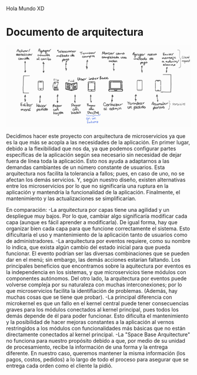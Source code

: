 Hola Mundo XD

# Documento de arquitectura

![Documento de Arquitectura](https://github.com/0m4r1nIX2002/Mystery-Inc-proyecto/blob/patch-3/arquitectura1.jpg?raw=true)

Decidimos hacer este proyecto con arquitectura de microservicios ya que es la que más se acopla a las necesidades de la aplicación.
En primer lugar, debido a la flexibilidad que nos da, ya que podemos configurar partes específicas de la aplicación según sea necesario sin necesidad de dejar fuera de línea toda la aplicación. Esto nos ayuda a adaptarnos a las demandas cambiantes de un número constante de usuarios. Esta arquitectura nos facilita la tolerancia a fallos; pues, en caso de uno, no se afectan los demás servicios. Y, según nuestro diseño, existen alternativas entre los microservicios por lo que no significaría una ruptura en la aplicación y mantendría la funcionalidad de la aplicación. Finalmente, el mantenimiento y las actualizaciones se simplificarían.

En comparación:
-La arquitectura por capas tiene una agilidad y un despliegue muy bajos. Por lo que, cambiar algo significaría modificar cada capa (aunque es fácil aprender a modificarla). De igual forma, hay que organizar bien cada capa para que funcione correctamente el sistema. Esto dificultaría el uso y mantenimiento de la aplicación tanto de usuarios como de administradores.
-La arquitectura por eventos requiere, como su nombre lo indica, que exista algún cambio del estado inicial para que pueda funcionar. El evento podrían ser las diversas combinaciones que se pueden dar en el menú; sin embargo, las demás acciones estarían faltando. Los principales beneficios que encontramos sobre la aquitectura por eventos es la independencia en los sistemas, y que microservicios tiene módulos con componentes autónomos. Del otro lado, la arquitectura por eventos puede volverse compleja por su naturaleza con muchas interconexiones; por lo que microservicios facilita la identifiación de problemas. (Además, hay muchas cosas que se tiene que probar).
-La principal diferencia con microkernel es que un fallo en el kernel central puede tener consecuencias graves para los módulos conectados al kernel principal, pues todos los demás depende de él para poder funcionar. Esto dificulta el mantenimiento y la posibilidad de hacer mejoras constantes a la aplicación al vernos restringidos a los módulos con funcionalidades más básicas que no están directamente conectados al kernel principal.
-La "Space Base Arquitecture" no funciona para nuestro propósito debido a que, por medio de su unidad de procesamiento, recibe la información de una forma y la entrega diferente. En nuestro caso, queremos mantener la misma información (los pagos, costos, pedidos) a lo largo de todo el proceso para asegurar que se entrega cada orden como el cliente la pidió.
